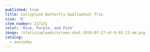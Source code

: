 ```yaml
---
published: true
title: Lollyplush Butterfly Swallowtail Trio
size: '6'
item_number: 2171X1
color: 'Blue, Purple, and Pink'
image: /static/uploads/screen-shot-2019-07-17-at-9.03.13-am.png
catalog:
  - everyday
---
```


